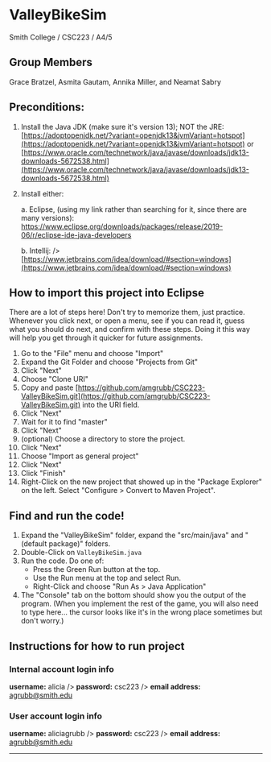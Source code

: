 # ValleyBikeSim
Smith College / CSC223 / A4/5

## Group Members 

Grace Bratzel, Asmita Gautam, Annika Miller, and Neamat Sabry

## Preconditions:

1. Install the Java JDK (make sure it's version 13); NOT the JRE: 
[https://adoptopenjdk.net/?variant=openjdk13&jvmVariant=hotspot](https://adoptopenjdk.net/?variant=openjdk13&jvmVariant=hotspot) or
[https://www.oracle.com/technetwork/java/javase/downloads/jdk13-downloads-5672538.html](https://www.oracle.com/technetwork/java/javase/downloads/jdk13-downloads-5672538.html)

2. Install either:

    a. Eclipse, (using my link rather than searching for it, since there are many versions):                             [https://www.eclipse.org/downloads/packages/release/2019-06/r/eclipse-ide-java-developers        ](https://www.eclipse.org/downloads/packages/release/2019-06/r/eclipse-ide-java-developers)
    
    b. Intellij: />
 [https://www.jetbrains.com/idea/download/#section=windows](https://www.jetbrains.com/idea/download/#section=windows)

## How to import this project into Eclipse

There are a lot of steps here! Don't try to memorize them, just practice. Whenever you click next, or open a menu, see if you can read it, guess what you should do next, and confirm with these steps. Doing it this way will help you get through it quicker for future assignments.

1. Go to the "File" menu and choose "Import"
2. Expand the Git Folder and choose "Projects from Git"
3. Click "Next"
4. Choose "Clone URI"
5. Copy and paste [https://github.com/amgrubb/CSC223-ValleyBikeSim.git](https://github.com/amgrubb/CSC223-ValleyBikeSim.git) into the URI field.
6. Click "Next"
7. Wait for it to find "master"
8. Click "Next"
9. (optional) Choose a directory to store the project.
10. Click "Next"
11. Choose "Import as general project"
12. Click "Next"
13. Click "Finish"
14. Right-Click on the new project that showed up in the "Package Explorer" on the left. Select "Configure > Convert to Maven Project".

## Find and run the code!

1. Expand the "ValleyBikeSim" folder, expand the "src/main/java" and "(default package)" folders.
16. Double-Click on ``ValleyBikeSim.java``
17. Run the code. Do one of:
    - Press the Green Run button at the top.
    - Use the Run menu at the top and select Run.
    - Right-Click and choose "Run As > Java Application"
18. The "Console" tab on the bottom should show you the output of the program. (When you implement the rest of the game, you will also need to type here... the cursor looks like it's in the wrong place sometimes but don't worry.)
    
## Instructions for how to run project

### Internal account login info

**username:** alicia />
**password:** csc223 />
**email address:** agrubb@smith.edu 

### User account login info


**username:** aliciagrubb />
**password:** csc223 />
**email address:** agrubb@smith.edu

***

